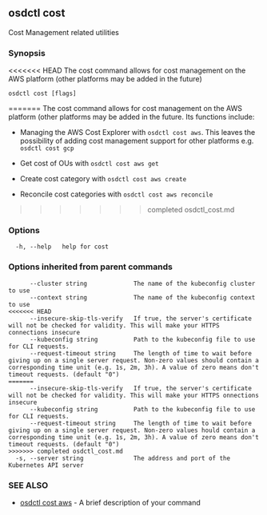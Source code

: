 ## osdctl cost

Cost Management related utilities

### Synopsis

<<<<<<< HEAD
The cost command allows for cost management on the AWS platform (other 
platforms may be added in the future)

```
osdctl cost [flags]
```
=======
The cost command allows for cost management on the AWS platform (other
platforms may be added in the future. Its functions include:

- Managing the AWS Cost Explorer with `osdctl cost aws`. This leaves the possibility of adding cost 
management support for other platforms e.g. `osdctl cost gcp`

- Get cost of OUs with `osdctl cost aws get`

- Create cost category with `osdctl cost aws create`

- Reconcile cost categories with `osdctl cost aws reconcile`
>>>>>>> completed osdctl_cost.md

### Options

```
  -h, --help   help for cost
```

### Options inherited from parent commands

```
      --cluster string             The name of the kubeconfig cluster to use
      --context string             The name of the kubeconfig context to use
<<<<<<< HEAD
      --insecure-skip-tls-verify   If true, the server's certificate will not be checked for validity. This will make your HTTPS connections insecure
      --kubeconfig string          Path to the kubeconfig file to use for CLI requests.
      --request-timeout string     The length of time to wait before giving up on a single server request. Non-zero values should contain a corresponding time unit (e.g. 1s, 2m, 3h). A value of zero means don't timeout requests. (default "0")
=======
      --insecure-skip-tls-verify   If true, the server's certificate will not be checked for validity. This will make your HTTPS onnections insecure
      --kubeconfig string          Path to the kubeconfig file to use for CLI requests.
      --request-timeout string     The length of time to wait before giving up on a single server request. Non-zero values hould contain a corresponding time unit (e.g. 1s, 2m, 3h). A value of zero means don't timeout requests. (default "0")
>>>>>>> completed osdctl_cost.md
  -s, --server string              The address and port of the Kubernetes API server
```

### SEE ALSO

* [osdctl cost aws](osdctl_cost_aws.md)	 - A brief description of your command
